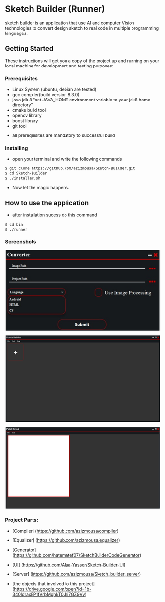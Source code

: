 # Sketch Builder (Runner)

sketch builder is an application that use AI and computer Vision technologies to convert design sketch to real code in multiple programming languages.

## Getting Started

These instructions will get you a copy of the project up and running on your local machine for development and testing purposes:

### Prerequisites

- Linux System (ubuntu, debian are tested)
- gcc compiler(build version 8.3.0)
- java jdk 8 "set JAVA_HOME environment variable to your jdk8 home directory"
- cmake build tool
- opencv library
- boost library
- git tool

* all prerequisites are mandatory to successful build


### Installing

- open your terminal and write the following commands

```
$ git clone https://github.com/azizmousa/Sketch-Builder.git
$ cd Sketch-Builder
$ ./installer.sh
```

- Now let the magic happens.


## How to use the application

- after installation sucess do this command

```
$ cd bin
$ ./runner
```

### Screenshots

<p align="center"><img src="shots/sh1.jpeg" width="500"\></p>
<p align="center"><img src="shots/sh2.jpeg" width="500"\></p>
<p align="center"><img src="shots/sh3.jpeg" width="500"\></p>

### Project Parts:

- [Compiler] (https://github.com/azizmousa/compiler)
- [Equalizer] (https://github.com/azizmousa/equalizer)
- [Generator] (https://github.com/hatematef07/SketchBuilderCodeGenerator)
- [UI] (https://github.com/Alaa-Yasser/Sketch-Builder-UI)
- [Server] (https://github.com/azizmousa/Sketch_builder_server)


- [the objects that involved to this project] (https://drive.google.com/open?id=1b-340IdraxEP1fVrbMghkT0Jri7GZ9Vy)
